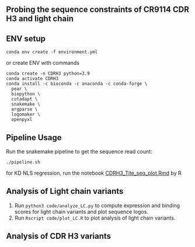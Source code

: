 ## Probing the sequence constraints of CR9114 CDR H3 and light chain

## ENV setup
```
conda env create -f environment.yml
```

or create ENV with commands

```
conda create -n CDRH3 python=3.9
conda activate CDRH3
conda install -c bioconda -c anaconda -c conda-forge \
  pear \
  biopython \
  cutadapt \
  snakemake \
  argparse \
  logomaker \
  openpyxl 
```

## Pipeline Usage

Run the snakemake pipeline to get the sequence read count:
```
./pipeline.sh
```

for KD NLS regression, run the notebook [CDRH3_Tite_seq_plot.Rmd](./code/CDRH3_Tite_seq_plot.Rmd) by R

## Analysis of Light chain variants
1. Run ``python3 code/analyze_LC.py`` to compute expression and binding scores for light chain variants and plot sequence logos.
2. Run ``Rscript code/plot_LC.R`` to plot analysis of light chain variants.

## Analysis of CDR H3 variants
